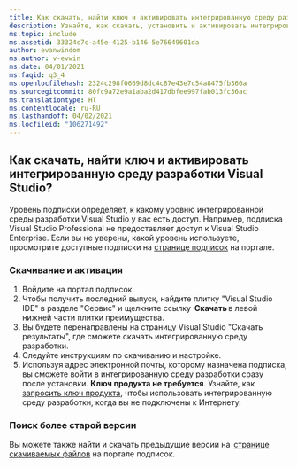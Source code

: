 ```yaml
---
title: Как скачать, найти ключ и активировать интегрированную среду разработки Visual Studio?
description: Узнайте, как скачать, установить и активировать интегрированную среду разработки Visual Studio с помощью ключа продукта.
ms.topic: include
ms.assetid: 33324c7c-a45e-4125-b146-5e76649601da
author: evanwindom
ms.author: v-evwin
ms.date: 04/01/2021
ms.faqid: q3_4
ms.openlocfilehash: 2324c298f0669d8dc4c87e43e7c54a8475fb360a
ms.sourcegitcommit: 80fc9a72e9a1aba2d417dbfee997fab013fc36ac
ms.translationtype: HT
ms.contentlocale: ru-RU
ms.lasthandoff: 04/02/2021
ms.locfileid: "106271492"
---
```

## <a name="how-do-i-download-find-a-key-and-activate-the-visual-studio-ide"></a>Как скачать, найти ключ и активировать интегрированную среду разработки Visual Studio?
Уровень подписки определяет, к какому уровню интегрированной среды разработки Visual Studio у вас есть доступ. Например, подписка Visual Studio Professional не предоставляет доступ к Visual Studio Enterprise. Если вы не уверены, какой уровень используете, просмотрите доступные подписки на [странице подписок](https://my.visualstudio.com/subscriptions) на портале. 

### <a name="how-to-download-and-activate"></a>Скачивание и активация 
1. Войдите на портал подписок.  
0. Чтобы получить последний выпуск, найдите плитку "Visual Studio IDE" в разделе "Сервис" и щелкните ссылку  **Скачать** в левой нижней части плитки преимущества.  
0. Вы будете перенаправлены на страницу Visual Studio "Скачать результаты", где сможете скачать интегрированную среду разработки.  
0. Следуйте инструкциям по скачиванию и настройке. 
0. Используя адрес электронной почты, которому назначена подписка, вы сможете войти в интегрированную среду разработки сразу после установки. **Ключ продукта не требуется**. Узнайте, как [запросить ключ продукта](https://docs.microsoft.com/visualstudio/subscriptions/find-keys), чтобы использовать интегрированную среду разработки, когда вы не подключены к Интернету.

### <a name="find-an-older-version"></a>Поиск более старой версии 
Вы можете также найти и скачать предыдущие версии на  [странице скачиваемых файлов](https://my.visualstudio.com/Downloads?q=visual%20studio&pgroup=) на портале подписок.